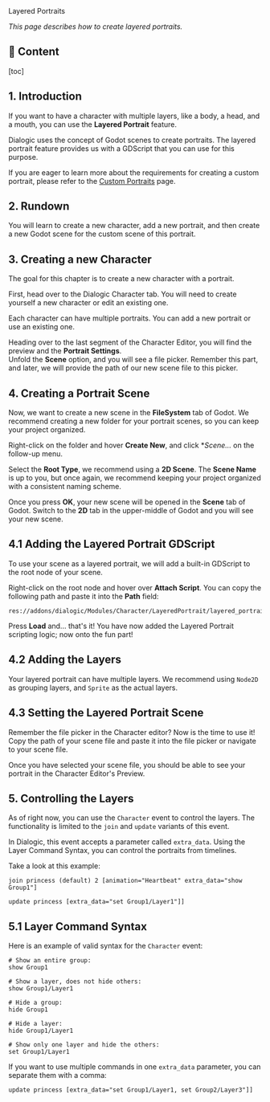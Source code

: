 
<div class="header-banner pineapple">
     <div class="header-label pineapple">Layered Portraits</div>
</div>

*This page describes how to create layered portraits.*

## 📜 Content
[toc]

## 1. Introduction

If you want to have a character with multiple layers, like a body, a head, and
a mouth, you can use the **Layered Portrait** feature.

Dialogic uses the concept of Godot scenes to create portraits. The layered portrait feature provides us with a GDScript that you can use for this purpose.

If you are eager to learn more about the requirements for creating a custom portrait, please refer to the [Custom Portraits](custom-portraits.md) page.


## 2. Rundown

You will learn to create a new character, add a new portrait, and then create a
new Godot scene for the custom scene of this portrait.


## 3. Creating a new Character

The goal for this chapter is to create a new character with a portrait.

First, head over to the Dialogic Character tab. You will need to create
yourself a new character or edit an existing one.

Each character can have multiple portraits. You can add a new portrait or use
an existing one.

Heading over to the last segment of the Character Editor, you will find the
preview and the **Portrait Settings**.\
Unfold the **Scene** option, and you will see a file picker. Remember this
part, and later, we will provide the path of our new scene file to this picker.


## 4. Creating a Portrait Scene

Now, we want to create a new scene in the **FileSystem** tab of Godot.
We recommend creating a new folder for your portrait scenes, so you can keep
your project organized.

Right-click on the folder and hover **Create New**, and click **Scene...* on the
follow-up menu.

Select the **Root Type**, we recommend using a **2D Scene**. The **Scene Name**
is up to you, but once again, we recommend keeping your project organized with
a consistent naming scheme.

Once you press **OK**, your new scene will be opened in the **Scene** tab of
Godot. Switch to the **2D** tab in the upper-middle of Godot and you will see
your new scene.


## 4.1 Adding the Layered Portrait GDScript

To use your scene as a layered portrait, we will add a built-in
GDScript to the root node of your scene.

Right-click on the root node and hover over **Attach Script**. You can copy the
following path and paste it into the **Path** field:

```
res://addons/dialogic/Modules/Character/LayeredPortrait/layered_portrait.gd
```

Press **Load** and... that's it! You have now added the Layered Portrait
scripting logic; now onto the fun part!


## 4.2 Adding the Layers

Your layered portrait can have multiple layers. We recommend using `Node2D` as
grouping layers, and `Sprite` as the actual layers.


## 4.3 Setting the Layered Portrait Scene

Remember the file picker in the Character editor? Now is the time to use it!
Copy the path of your scene file and paste it into the file picker or navigate
to your scene file.

Once you have selected your scene file, you should be able to see your portrait
in the Character Editor's Preview.


## 5. Controlling the Layers

As of right now, you can use the `Character` event to control the layers.
The functionality is limited to the `join` and `update` variants of this event.

In Dialogic, this event accepts a parameter called `extra_data`. Using the Layer
Command Syntax, you can control the portraits from timelines.

Take a look at this example:
```tml
join princess (default) 2 [animation="Heartbeat" extra_data="show Group1"]

update princess [extra_data="set Group1/Layer1"]]
```

## 5.1 Layer Command Syntax

Here is an example of valid syntax for the `Character` event:

```tml
# Show an entire group:
show Group1

# Show a layer, does not hide others:
show Group1/Layer1

# Hide a group:
hide Group1

# Hide a layer:
hide Group1/Layer1

# Show only one layer and hide the others:
set Group1/Layer1
```

If you want to use multiple commands in one `extra_data` parameter, you can
separate them with a comma:

```tml
update princess [extra_data="set Group1/Layer1, set Group2/Layer3"]]
```

